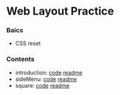 # Web Layout Practice
### Baics
* CSS reset
### Contents
* introduction: [code](./introduction/index.html) [readme](./introduction/readme.md)
* sideMenu: [code](./sideMenu/index.html) [readme](./sideMenu/readme.md)
* square: [code](./square/index.html) [readme](./square/readme.md)
